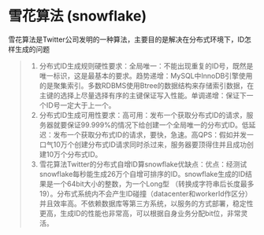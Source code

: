 #  雪花算法 (snowflake)

雪花算法是Twitter公司发明的一种算法，主要目的是解决在分布式环境下，ID怎样生成的问题

>1. 分布式ID生成规则硬性要求：全局唯一：不能出现重复的ID号，既然是唯一标识，这是最基本的要求。趋势递增：MySQL中InnoDB引擎使用的是聚集索引。多数RDBMS使用Btree的数据结构来存储索引数据，在主键的选择上尽量选择有序的主键保证写入性能。单调递增：保证下一个ID号一定大于上一个。
>2. 分布式ID生成可用性要求：高可用：发布一个获取分布式ID的请求，服务器就要保证99.999%的情况下给创建一个全局唯一的分布式ID。低延迟：发布一个获取分布式ID的请求，要快，急速。高QPS：假如并发一口气10万个创建分布式ID请求同时杀过来，服务器要顶得住并且成功创建10万个分布式ID。
>3. 雪花算法Twitter的分布式自增ID算snowflake优缺点：优点：经测试snowflake每秒能生成26万个自增可排序的ID。snowflake生成的ID结果是一个64bit大小的整数，为一个Long型 （转换成字符串后长度最多19）。分布式系统内不会产生ID碰撞（datacenter和workerId作区分）并且效率高。不依赖数据库等第三方系统，以服务的方式部署，稳定性更高，生成ID的性能也非常高，可以根据自身业务分配bit位，非常灵活。